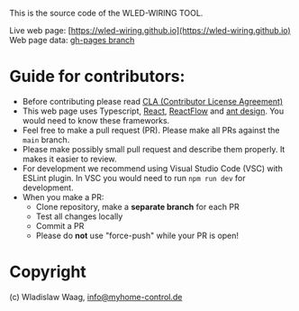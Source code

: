 
This is the source code of the WLED-WIRING TOOL.

Live web page: [https://wled-wiring.github.io](https://wled-wiring.github.io)
Web page data: [gh-pages branch](https://github.com/wled-wiring/wled-wiring.github.io/tree/gh-pages)

# Guide for contributors:
- Before contributing please read [CLA (Contributor License Agreement)](https://github.com/wled-wiring/wled-wiring.github.io/blob/main/.cla/cla.md)
- This web page uses Typescript, [React](https://react.dev/), [ReactFlow](https://reactflow.dev/) and [ant  design](https://ant.design/). You would need to know these frameworks.
- Feel free to make a pull request (PR). Please make all PRs against the `main` branch.
- Please make possibly small pull request and describe them properly. It makes it easier to review.
- For development we recommend using Visual Studio Code (VSC) with ESLint plugin. In VSC you would need to run `npm run dev` for development.
- When you make a PR:
   * Clone repository, make a **separate branch** for each PR
   * Test all changes locally
   * Commit a PR
   * Please do **not** use "force-push" while your PR is open!


# Copyright
(c) Wladislaw Waag, info@myhome-control.de 

